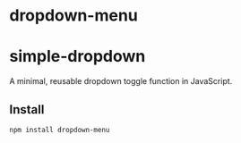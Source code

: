 # dropdown-menu

# simple-dropdown

A minimal, reusable dropdown toggle function in JavaScript.

## Install

```bash
npm install dropdown-menu
```
